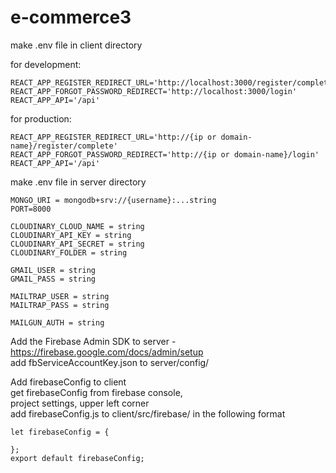 # e-commerce3

make .env file in client directory

  for development:
  ```
  REACT_APP_REGISTER_REDIRECT_URL='http://localhost:3000/register/complete'
  REACT_APP_FORGOT_PASSWORD_REDIRECT='http://localhost:3000/login'
  REACT_APP_API='/api'
  ```
  

  for production:
  ```
  REACT_APP_REGISTER_REDIRECT_URL='http://{ip or domain-name}/register/complete'
  REACT_APP_FORGOT_PASSWORD_REDIRECT='http://{ip or domain-name}/login'
  REACT_APP_API='/api'
  ```


make .env file in server directory
  ```
  MONGO_URI = mongodb+srv://{username}:...string
  PORT=8000

  CLOUDINARY_CLOUD_NAME = string
  CLOUDINARY_API_KEY = string
  CLOUDINARY_API_SECRET = string
  CLOUDINARY_FOLDER = string

  GMAIL_USER = string
  GMAIL_PASS = string

  MAILTRAP_USER = string
  MAILTRAP_PASS = string

  MAILGUN_AUTH = string
  ```

Add the Firebase Admin SDK to server - https://firebase.google.com/docs/admin/setup   
  add fbServiceAccountKey.json to server/config/  

Add firebaseConfig to client  
  get firebaseConfig from firebase console,  
  project settings, upper left corner  
  add firebaseConfig.js to client/src/firebase/ in the following format  

```
let firebaseConfig = {
    
};
export default firebaseConfig;
```


